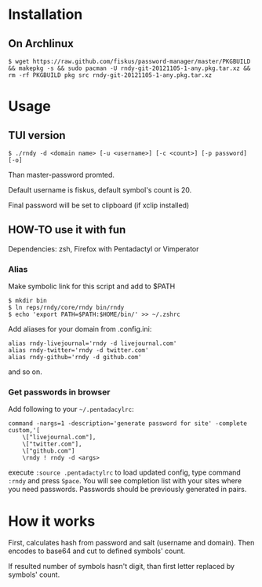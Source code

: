 # Installation

## On Archlinux

    $ wget https://raw.github.com/fiskus/password-manager/master/PKGBUILD && makepkg -s && sudo pacman -U rndy-git-20121105-1-any.pkg.tar.xz && rm -rf PKGBUILD pkg src rndy-git-20121105-1-any.pkg.tar.xz

# Usage

## TUI version

	$ ./rndy -d <domain name> [-u <username>] [-c <count>] [-p password] [-o]

Than master-password promted.

Default username is fiskus, default symbol's count is 20.

Final password will be set to clipboard (if xclip installed)

## HOW-TO use it with fun

Dependencies: zsh, Firefox with Pentadactyl or Vimperator

### Alias

Make symbolic link for this script and add to $PATH

	$ mkdir bin
	$ ln reps/rndy/core/rndy bin/rndy
	$ echo 'export PATH=$PATH:$HOME/bin/' >> ~/.zshrc

Add aliases for your domain from .config.ini:

	alias rndy-livejournal='rndy -d livejournal.com'
	alias rndy-twitter='rndy -d twitter.com'
	alias rndy-github='rndy -d github.com'

and so on.

### Get passwords in browser

Add following to your `~/.pentadacylrc`:

	command -nargs=1 -description='generate password for site' -complete custom,'[
		\["livejournal.com"],
		\["twitter.com"],
		\["github.com"]
		\rndy ! rndy -d <args>

execute `:source .pentadactylrc` to load updated config, type command `:rndy` and press `Space`. You will see completion list with your sites where you need passwords. Passwords should be previously generated in pairs.

# How it works

First, calculates hash from password and salt (username and domain). Then encodes to base64 and cut to defined symbols' count.

If resulted number of symbols hasn't digit, than first letter replaced by symbols' count.
